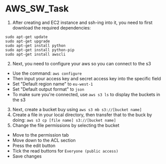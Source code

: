 # AWS_SW_Task

1. After creating and EC2 instance and ssh-ing into it, you need to first download the required dependencies:
```
sudo apt-get update
sudo apt-get upgrade
sudo apt-get install python
sudo apt-get install python-pip
sudo apt-get install awscli
```
2. Next, you need to configure your aws so you can connect to the s3
- Use the command: `aws configure`
- Then input your access key and secret access key into the specific field
- Set "Default region name" to `eu-west-1`
- Set "Default output format" to `json`
- To make sure you're connected, use `aws s3 ls` to display the buckets in the s3

3. Next, create a bucket buy using `aws s3 mb s3://[bucket name]`
4. Create a file in your local directory, then transfer that to the buck by doing: `aws s3 cp [file name] s3://[bucket name]`
5. Change the file permissions by selecting the bucket
- Move to the permission tab
- Move down to the ACL section
- Press the edit button
- Tick the read buttons for `Everyone (public access)`
- Save changes
